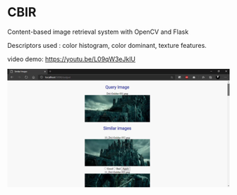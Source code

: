 # CBIR
Content-based image retrieval system with OpenCV and Flask

Descriptors used : color histogram, color dominant, texture features.

video demo: https://youtu.be/L09qW3eJklU

![](snapshot.png)
